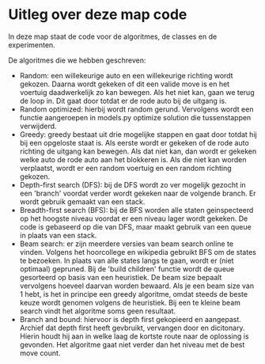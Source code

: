 # Uitleg over deze map code
In deze map staat de code voor de algoritmes, de classes en de experimenten. 

De algoritmes die we hebben geschreven: 
* Random: een willekeurige auto en een willekeurige richting wordt gekozen. Daarna wordt gekeken of dit een valide move is en het voertuig daadwerkelijk zo kan bewegen. Als het niet kan, gaan we terug de loop in. Dit gaat door totdat er de rode auto bij de uitgang is. 
* Random optimized: hierbij wordt random gerund. Vervolgens wordt een functie aangeroepen in models.py optimize solution die tussenstappen verwijderd. 
* Greedy: greedy bestaat uit drie mogelijke stappen en gaat door totdat hij bij een opgeloste staat is. Als eerste wordt er gekeken of de rode auto richting de uitgang kan bewegen. Als dat niet kan, dan wordt er gekeken welke auto de rode auto aan het blokkeren is. Als die niet kan worden verplaatst, wordt er een random voertuig en een random richting gekozen. 
* Depth-first search (DFS): bij de DFS wordt zo ver mogelijk gezocht in een 'branch' voordat verder wordt gekeken naar de volgende branch. Er wordt gebruik gemaakt van een stack. 
* Breadth-first search (BFS): bij de BFS worden alle staten geinspecteerd op het hoogste niveau voordat er een niveau lager wordt gekeken. De code is gebaseerd op die van DFS, maar maakt gebruik van een queue in plaats van een stack. 
* Beam search: er zijn meerdere versies van beam search online te vinden. Volgens het hoorcollege en wikipedia gebruikt BFS om de states te bezoeken. In plaats van alle states langs te gaan, wordt er (niet optimaal) gepruned. Bij de 'build children' functie wordt de queue gesorteerd op basis van een heuristiek. De beam size bepaalt vervolgens hoeveel daarvan worden bewaard. Als je een beam size van 1 hebt, is het in principe een greedy algoritme, omdat steeds de beste keuze wordt genomen volgens de heuristiek. Bij een te kleine beam search vindt het algoritme soms geen resultaat. 
* Branch and bound: hiervoor is depth first gekopieerd en aangepast. Archief dat depth first heeft gevbruikt, vervangen door en dicitonary. Hierin houdt hij aan in welke laag de kortste route naar de oplossing is gevonden. Het algoritme gaat niet verder dan het niveau met de best move count. 


